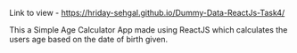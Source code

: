 Link to view - https://hriday-sehgal.github.io/Dummy-Data-ReactJs-Task4/

This a Simple Age Calculator App made using ReactJS which calculates the users age based on the date of birth given.

